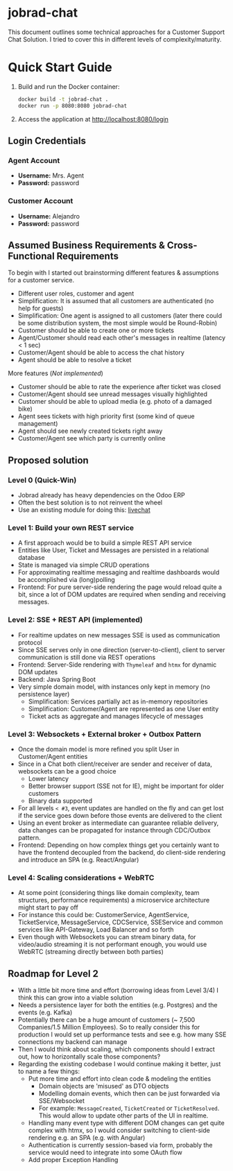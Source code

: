 # jobrad-chat

This document outlines some technical approaches for a Customer Support Chat Solution. I tried to cover this in different levels of complexity/maturity.

# Quick Start Guide
1. Build and run the Docker container:
   ```bash
   docker build -t jobrad-chat .
   docker run -p 8080:8080 jobrad-chat
   ```

2. Access the application at [http://localhost:8080/login](http://localhost:8080/login)

## Login Credentials
### Agent Account
- **Username:** Mrs. Agent
- **Password:** password
### Customer Account
- **Username:** Alejandro
- **Password:** password

## Assumed Business Requirements & Cross-Functional Requirements
To begin with I started out brainstorming different features & assumptions for a customer service.

- Different user roles, customer and agent
- Simplification: It is assumed that all customers are authenticated (no help for guests)
- Simplification: One agent is assigned to all customers (later there could be some distribution system, the most simple would be Round-Robin)
- Customer should be able to create one or more tickets
- Agent/Customer should read each other's messages in realtime (latency < 1 sec)
- Customer/Agent should be able to access the chat history
- Agent should be able to resolve a ticket

More features (*Not implemented*)
- Customer should be able to rate the experience after ticket was closed
- Customer/Agent should see unread messages visually highlighted
- Customer should be able to upload media (e.g. photo of a damaged bike)
- Agent sees tickets with high priority first (some kind of queue management)
- Agent should see newly created tickets right away
- Customer/Agent see which party is currently online

## Proposed solution
### Level 0 (Quick-Win)
- Jobrad already has heavy dependencies on the Odoo ERP
- Often the best solution is to not reinvent the wheel
- Use an existing module for doing
  this: [livechat](https://www.odoo.com/documentation/18.0/applications/websites/livechat.html)

### Level 1: Build your own REST service
- A first approach would be to build a simple REST API service
- Entities like User, Ticket and Messages are persisted in a relational database
- State is managed via simple CRUD operations
- For approximating realtime messaging and realtime dashboards would be accomplished via (long)polling
- Frontend: For pure server-side rendering the page would reload quite a bit, since a lot of DOM updates are required when sending and receiving messages.

### Level 2: SSE + REST API (implemented)
- For realtime updates on new messages SSE is used as communication protocol
- Since SSE serves only in one direction (server-to-client), client to server communication is still done via REST operations
- Frontend: Server-Side rendering with `Thymeleaf` and `htmx` for dynamic DOM updates
- Backend: Java Spring Boot
- Very simple domain model, with instances only kept in memory (no persistence layer)
  - Simplification: Services partially act as in-memory repositories
  - Simplification: Customer/Agent are represented as one User entity
  - Ticket acts as aggregate and manages lifecycle of messages

### Level 3: Websockets + External broker + Outbox Pattern
- Once the domain model is more refined you split User in Customer/Agent entities
- Since in a Chat both client/receiver are sender and receiver of data, websockets can be a good choice
  - Lower latency
  - Better browser support (SSE not for IE), might be important for older customers
  - Binary data supported
- For all levels `< #3`, event updates are handled on the fly and can get lost if the service goes down before those events are delivered to the client
- Using an event broker as intermediate can guarantee reliable delivery, data changes can be propagated for instance through CDC/Outbox pattern.
- Frontend: Depending on how complex things get you certainly want to have the frontend decoupled from the backend, do client-side rendering and introduce an SPA (e.g. React/Angular)

### Level 4: Scaling considerations + WebRTC
- At some point (considering things like domain complexity, team structures, performance requirements) a microservice architecture might start to pay off
- For instance this could be: CustomerService, AgentService, TicketService, MessageService, CDCService, SSEService and common services like API-Gateway, Load Balancer and so forth
- Even though with Websockets you can stream binary data, for video/audio streaming it is not performant enough, you would use WebRTC (streaming directly between both parties)

## Roadmap for Level 2
- With a little bit more time and effort (borrowing ideas from Level 3/4) I think this can grow into a viable solution
- Needs a persistence layer for both the entities (e.g. Postgres) and the events (e.g. Kafka)
- Potentially there can be a huge amount of customers (~ 7,500 Companies/1.5 Million Employees). So to really consider this for production I would set up performance tests and see e.g. how many SSE connections my backend can manage
- Then I would think about scaling, which components should I extract out, how to horizontally scale those components?
- Regarding the existing codebase I would continue making it better, just to name a few things:
  - Put more time and effort into clean code & modeling the entities
      - Domain objects are 'misused' as DTO objects
      - Modelling domain events, which then can be just forwarded via SSE/Websocket
      - For example: `MessageCreated`, `TicketCreated` or `TicketResolved`. This would allow to update other parts of the UI in realtime.
  - Handling many event type with different DOM changes can get quite complex with htmx, so I would consider switching to client-side rendering e.g. an SPA (e.g. with Angular)
  - Authentication is currently session-based via form, probably the service would need to integrate into some OAuth flow
  - Add proper Exception Handling